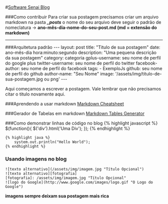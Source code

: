 #[Software Senai Blog](senaisoftware.github.io)

###Como contribuir
 Para criar sua postagem precisamos criar um arquivo markdown na pasta ***_posts*** o nome do seu arquivo deve seguir o padrão de nomeclatura → **ano-mês-dia-nome-do-seu-post.md (md = extensão do markdown)**

---

###Arquitetura padrão
    ---
    layout: post
    title:  "Titulo de sua postagem"
    date:   ano-mês-dia hora:minuto:segundo
    description: "Uma pequena descrição da sua postagem"
    category: categoria
    gplus-username: seu nome de perfil do google plus
    twitter-username: seu nome de perfil do twitter
    facebook-author: seu nome de perfil do facebook
    tags:
    - ExemploJs
    github: seu nome de perfil do github
    author-name: "Seu Nome"
    image: '/assets/img/titulo-de-sua-postagem.jpg ou png'
    ---

Aqui começamos a escrever a postagem. Vale lembrar que não precisamos citar o titulo novamente aqui.

###Aprendendo a usar markdown
[Markdown Cheatsheet](https://github.com/adam-p/markdown-here/wiki/Markdown-Cheatsheet)

###Gerador de Tabelas em markdown
[Markdown Tables Generator](http://www.tablesgenerator.com/markdown_tables)

###Como demonstrar linhas de código no blog
    {% highlight javascript %} 
        $(function(){ $('div').html('Uma Div'); }); 
    {% endhighlight %}

    {% highlight java %} 
        system.out.println("Hello World"); 
    {% endhighlight %}
    
### Usando imagens no blog
    ![texto alternativo](/assets/img/imagem.jpg "Título Opcional")
    ![texto alternativo][fotografia]
    [fotografia]: /assets/img/imagem.jpg "Título Opcional"
    ![logo do Google](http://www.google.com/images/logo.gif "O Logo do Google")
**imagens sempre deixam sua postagem mais rica**





